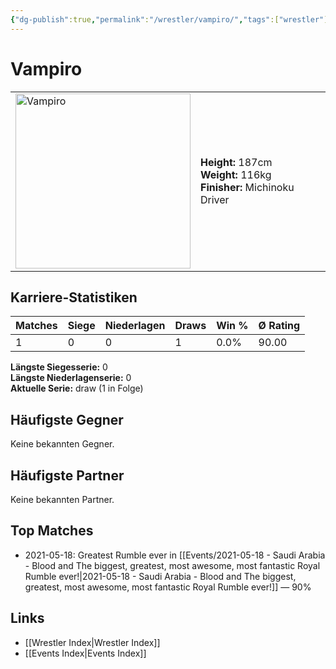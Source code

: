 ```yaml
---
{"dg-publish":true,"permalink":"/wrestler/vampiro/","tags":["wrestler"],"noteIcon":"","created":"2025-08-11T09:33:21.706+02:00"}
---
```



# Vampiro

<table>
<tr>
<td><img src="Vampiro.png" width="280" alt="Vampiro"></td>
<td>
<b>Height:</b> 187cm<br>
<b>Weight:</b> 116kg<br>
<b>Finisher:</b> Michinoku Driver<br>
</td>
</tr>
</table>

## Karriere-Statistiken

| Matches | Siege | Niederlagen | Draws | Win % | Ø Rating |
|---------|-------|-------------|-------|-------|-----------|
| 1 | 0 | 0 | 1 | 0.0% | 90.00 |

**Längste Siegesserie:** 0<br>**Längste Niederlagenserie:** 0<br>**Aktuelle Serie:** draw (1 in Folge)


## Häufigste Gegner
Keine bekannten Gegner.

## Häufigste Partner
Keine bekannten Partner.

## Top Matches
- 2021-05-18: Greatest Rumble ever in [[Events/2021-05-18 - Saudi Arabia - Blood and The biggest, greatest, most awesome, most fantastic Royal Rumble ever!\|2021-05-18 - Saudi Arabia - Blood and The biggest, greatest, most awesome, most fantastic Royal Rumble ever!]] — 90%

## Links
- [[Wrestler Index\|Wrestler Index]]
- [[Events Index\|Events Index]]
